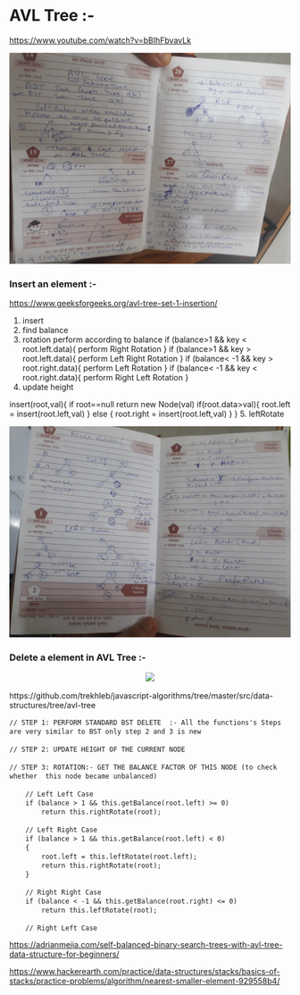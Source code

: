 # AVL Tree :- 
https://www.youtube.com/watch?v=bBIhFbvavLk
<p align="center">
<img src="AVL-Tree.jpeg">
</p>

### Insert an element :-
https://www.geeksforgeeks.org/avl-tree-set-1-insertion/
1. insert 
2. find balance 
3. rotation perform according to balance 
    if (balance>1 && key < root.left.data){
        perform Right Rotation
    }
    if (balance>1 && key > root.left.data){
        perform  Left Right Rotation
    }
    if (balance< -1 && key > root.right.data){
        perform Left Rotation
    }
    if (balance< -1 && key < root.right.data){
        perform  Right Left Rotation
    }
4. update height 

insert(root,val){
    if root==null return new Node(val)
    if(root.data>val){
        root.left = insert(root.left,val)
    } else {
        root.right = insert(root.left,val)
    }
}
5. leftRotate 
<p align="center">
<img src="Rotation.jpeg">
</p>

### Delete a element in AVL Tree :- 
<p align="center">
<img src="Delete.jpeg">
</p>
    https://github.com/trekhleb/javascript-algorithms/tree/master/src/data-structures/tree/avl-tree
    
    // STEP 1: PERFORM STANDARD BST DELETE  :- All the functions's Steps are very similar to BST only step 2 and 3 is new 

    // STEP 2: UPDATE HEIGHT OF THE CURRENT NODE 

    // STEP 3: ROTATION:- GET THE BALANCE FACTOR OF THIS NODE (to check whether  this node became unbalanced)

        // Left Left Case  
        if (balance > 1 && this.getBalance(root.left) >= 0)  
            return this.rightRotate(root);  
  
        // Left Right Case  
        if (balance > 1 && this.getBalance(root.left) < 0)  
        {  
            root.left = this.leftRotate(root.left);  
            return this.rightRotate(root);  
        }  
  
        // Right Right Case  
        if (balance < -1 && this.getBalance(root.right) <= 0)  
            return this.leftRotate(root);  
  
        // Right Left Case  

https://adrianmejia.com/self-balanced-binary-search-trees-with-avl-tree-data-structure-for-beginners/

https://www.hackerearth.com/practice/data-structures/stacks/basics-of-stacks/practice-problems/algorithm/nearest-smaller-element-929558b4/